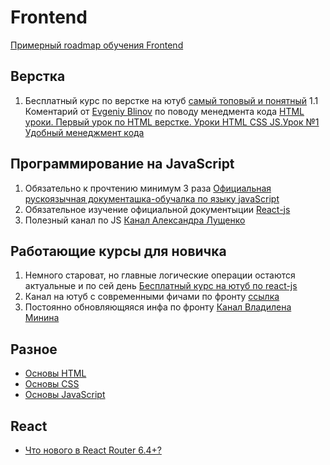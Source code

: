 # Frontend

[Примерный roadmap обучения Frontend](https://roadmap.sh/frontend)

## Верстка
1. Бесплатный курс по верстке на ютуб [самый топовый и понятный](https://www.youtube.com/watch?v=yJcCKuxfb2o&list=PLM6XATa8CAG4F9nAIYNS5oAiPotxwLFIr)
1.1 Коментарий от [Evgeniy Blinov](https://github.com/EvgeniyBlinov/) по поводу
менедмента кода [HTML уроки. Первый урок по HTML верстке. Уроки HTML CSS JS.Урок №1](https://youtu.be/z3GS5oYGq5U?list=PLM6XATa8CAG4F9nAIYNS5oAiPotxwLFIr&t=83) [Удобный менеджмент кода](/common/code_management.md)

## Программирование на JavaScript
1. Обязательно к прочтению минимум 3 раза [Официальная рускоязычная документашка-обучалка по языку javaScript](https://learn.javascript.ru/)
2. Обязательное изучение официальной документыции [React-js](https://ru.reactjs.org/)
3. Полезный канал по JS [Канал Александра Лущенко](https://www.youtube.com/c/itgid)

## Работающие курсы для новичка
1. Немного староват, но главные логические операции остаются актуальные и по сей день [Бесплатный курс на ютуб по react-js](https://www.youtube.com/playlist?list=PLcvhF2Wqh7DNVy1OCUpG3i5lyxyBWhGZ8)
2. Канал на ютуб с современными фичами по фронту [ссылка](https://www.youtube.com/c/WebDevSimplified)
3. Постоянно обновляющяяся инфа по фронту [Канал Владилена Минина](https://www.youtube.com/c/VladilenMinin)

## Разное 
- [Основы HTML](https://developer.mozilla.org/ru/docs/Learn/Getting_started_with_the_web/HTML_basics)
- [Основы CSS](https://developer.mozilla.org/ru/docs/Learn/Getting_started_with_the_web/CSS_basics)
- [Основы JavaScript](https://developer.mozilla.org/ru/docs/Learn/JavaScript/First_steps)

## React
- [Что нового в React Router 6.4+?](https://www.youtube.com/watch?v=pvhMvmP-vvk)
